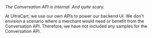 *The Conversation API is internal.  And quite scary.*

At UltraCart, we use our own APIs to power our backend UI.
We don't envision a scenario where a merchant would need or benefit from the Conversation API.
Therefore, we have not included any samples for the Conversation API.